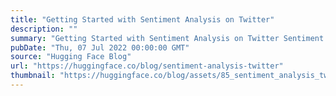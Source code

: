 ```yaml
---
title: "Getting Started with Sentiment Analysis on Twitter"
description: ""
summary: "Getting Started with Sentiment Analysis on Twitter Sentiment analysis is the automatic process of cl..."
pubDate: "Thu, 07 Jul 2022 00:00:00 GMT"
source: "Hugging Face Blog"
url: "https://huggingface.co/blog/sentiment-analysis-twitter"
thumbnail: "https://huggingface.co/blog/assets/85_sentiment_analysis_twitter/thumbnail.png"
---
```


